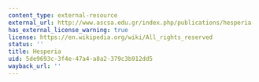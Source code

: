 ```yaml
---
content_type: external-resource
external_url: http://www.ascsa.edu.gr/index.php/publications/hesperia
has_external_license_warning: true
license: https://en.wikipedia.org/wiki/All_rights_reserved
status: ''
title: Hesperia
uid: 5de9693c-3f4e-47a4-a8a2-379c3b912dd5
wayback_url: ''
---
```

